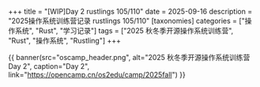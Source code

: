 +++
title = "[WIP]Day 2 rustlings 105/110"
date = 2025-09-16
description = "2025操作系统训练营记录 rustlings 105/110"
[taxonomies]
categories = ["操作系统", "Rust", "学习记录"]
tags = ["2025 秋冬季开源操作系统训练营", "Rust", "操作系统", "Rustling"]
+++

{{ banner(src="oscamp_header.png", alt="2025 秋冬季开源操作系统训练营 Day 2", caption="Day 2", link="https://opencamp.cn/os2edu/camp/2025fall") }}

